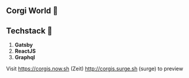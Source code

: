 ##  Corgi World 🐶


##  Techstack 🚀
1.  **Gatsby**
2.  **ReactJS**
3.  **Graphql**
 
Visit https://corgis.now.sh (Zeit) http://corgis.surge.sh (surge) to preview
